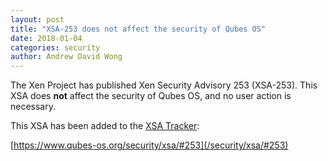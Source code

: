```yaml
---
layout: post
title: "XSA-253 does not affect the security of Qubes OS"
date: 2018-01-04
categories: security
author: Andrew David Wong
---
```


The Xen Project has published Xen Security Advisory 253 (XSA-253).
This XSA does **not** affect the security of Qubes OS, and no user
action is necessary.

This XSA has been added to the [XSA Tracker](/security/xsa/):

[https://www.qubes-os.org/security/xsa/#253](/security/xsa/#253)

